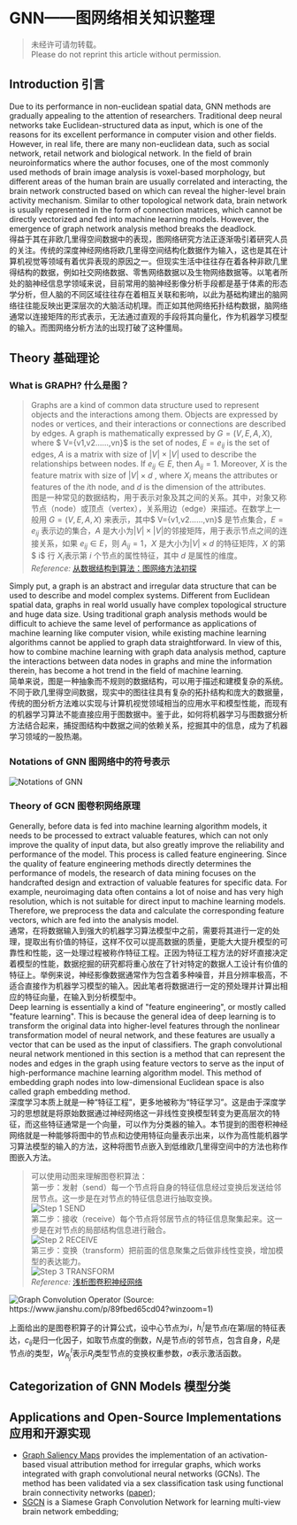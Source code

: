 # GNN——图网络相关知识整理

> 未经许可请勿转载。  
> Please do not reprint this article without permission.

## Introduction 引言

Due to its performance in non-euclidean spatial data, GNN methods are gradually appealing to the attention of researchers. Traditional deep neural networks take Euclidean-structured data as input, which is one of the reasons for its excellent performance in computer vision and other fields. However, in real life, there are many non-euclidean data, such as social network, retail network and biological network. In the field of brain neuroinformatics where the author focuses, one of the most commonly used methods of brain image analysis is voxel-based morphology, but different areas of the human brain are usually correlated and interacting, the brain network constructed based on which can reveal the higher-level brain activity mechanism. Similar to other topological network data, brain network is usually represented in the form of connection matrices, which cannot be directly vectorized and fed into machine learning models. However, the emergence of graph network analysis method breaks the deadlock.  
得益于其在非欧几里得空间数据中的表现，图网络研究方法正逐渐吸引着研究人员的关注。传统的深度神经网络将欧几里得空间结构化数据作为输入，这也是其在计算机视觉等领域有着优异表现的原因之一。但现实生活中往往存在着各种非欧几里得结构的数据，例如社交网络数据、零售网络数据以及生物网络数据等。以笔者所处的脑神经信息学领域来说，目前常用的脑神经影像分析手段都是基于体素的形态学分析，但人脑的不同区域往往存在着相互关联和影响，以此为基础构建出的脑网络往往能反映出更深层次的大脑活动机理。而正如其他网络拓扑结构数据，脑网络通常以连接矩阵的形式表示，无法通过直观的手段将其向量化，作为机器学习模型的输入。而图网络分析方法的出现打破了这种僵局。

## Theory 基础理论

### What is GRAPH? 什么是图？

> Graphs are a kind of common data structure used to represent objects and the interactions among them. Objects are expressed by nodes or vertices, and their interactions or connections are described by edges. A graph is mathematically expressed by $G=(V,E,A,X)$, where $ V=\{v1,v2……,vn\}$ is the set of nodes, $E=e_{ij}$ is the set of edges, $A$ is a matrix with size of $|V|×|V|$ used to describe the relationships between nodes. If $e_{ij}∈E$, then $A_{ij}=1$. Moreover, $X$ is the feature matrix with size of $|V|×d$ , where $X_i$ means the attributes or features of the $i$th node, and $d$ is the dimension of the attributes.  
> 图是一种常见的数据结构，用于表示对象及其之间的关系。其中，对象又称节点（node）或顶点（vertex），关系用边（edge）来描述。在数学上一般用 $G=(V,E,A,X)$ 来表示，其中$ V=\{v1,v2……,vn\}$ 是节点集合，$E=e_{ij}$ 表示边的集合，$A$ 是大小为$|V|×|V|$的邻接矩阵，用于表示节点之间的连接关系，如果 $e_{ij}∈E$，则 $A_{ij}=1$，$X$ 是大小为$|V|×d$ 的特征矩阵，$X$ 的第$ i$ 行 $X_i$表示第 $i$ 个节点的属性特征，其中 $d$ 是属性的维度。  
> *Reference:* [从数据结构到算法：图网络方法初探](https://www.jiqizhixin.com/articles/2019-08-12-9)

Simply put, a graph is an abstract and irregular data structure that can be used to describe and model complex systems. Different from Euclidean spatial data, graphs in real world usually have complex topological structure and huge data size. Using traditional graph analysis methods would be difficult to achieve the same level of performance as applications of machine learning like computer vision, while existing machine learning algorithms cannot be applied to graph data straightforward. In view of this, how to combine machine learning with graph data analysis method, capture the interactions between data nodes in graphs and mine the information therein, has become a hot trend in the field of machine learning.  
简单来说，图是一种抽象而不规则的数据结构，可以用于描述和建模复杂的系统。不同于欧几里得空间数据，现实中的图往往具有复杂的拓扑结构和庞大的数据量，传统的图分析方法难以实现与计算机视觉领域相当的应用水平和模型性能，而现有的机器学习算法不能直接应用于图数据中。鉴于此，如何将机器学习与图数据分析方法结合起来，捕捉图结构中数据之间的依赖关系，挖掘其中的信息，成为了机器学习领域的一股热潮。

### Notations of GNN 图网络中的符号表示

![Notations of GNN](https://upload-images.jianshu.io/upload_images/13702947-2dd9c2cb8a3ce269.png?imageMogr2/auto-orient/strip%7CimageView2/2/w/1240)

### Theory of GCN 图卷积网络原理

Generally, before data is fed into machine learning algorithm models, it needs to be processed to extract valuable features, which can not only improve the quality of input data, but also greatly improve the reliability and performance of the model. This process is called feature engineering. Since the quality of feature engineering methods directly determines the performance of models, the research of data mining focuses on the handcrafted design and extraction of valuable features for specific data. For example, neuroimaging data often contains a lot of noise and has very high resolution, which is not suitable for direct input to machine learning models. Therefore, we preprocess the data and calculate the corresponding feature vectors, which are fed into the analysis model.  
通常，在将数据输入到强大的机器学习算法模型中之前，需要将其进行一定的处理，提取出有价值的特征，这样不仅可以提高数据的质量，更能大大提升模型的可靠性和性能，这一处理过程被称作特征工程。正因为特征工程方法的好坏直接决定着模型的性能，数据挖掘的研究都将重心放在了针对特定的数据人工设计有价值的特征上。举例来说，神经影像数据通常作为包含着多种噪音，并且分辨率极高，不适合直接作为机器学习模型的输入。因此笔者将数据进行一定的预处理并计算出相应的特征向量，在输入到分析模型中。  
Deep learning is essentially a kind of "feature engineering", or mostly called "feature learning". This is because the general idea of deep learning is to transform the original data into higher-level features through the nonlinear transformation model of neural network, and these features are usually a vector that can be used as the input of classifiers. The graph convolutional neural network mentioned in this section is a method that can represent the nodes and edges in the graph using feature vectors to serve as the input of high-performance machine learning algorithm model. This method of embedding graph nodes into low-dimensional Euclidean space is also called graph embedding method.  
深度学习本质上就是一种“特征工程”，更多地被称为“特征学习”。这是由于深度学习的思想就是将原始数据通过神经网络这一非线性变换模型转变为更高层次的特征，而这些特征通常是一个向量，可以作为分类器的输入。本节提到的图卷积神经网络就是一种能够将图中的节点和边使用特征向量表示出来，以作为高性能机器学习算法模型的输入的方法，这种将图节点嵌入到低维欧几里得空间中的方法也称作图嵌入方法。

> 可以使用动图来理解图卷积算法：  
> 第一步：发射（send）每一个节点将自身的特征信息经过变换后发送给邻居节点。这一步是在对节点的特征信息进行抽取变换。  
> ![Step 1 SEND](https://upload-images.jianshu.io/upload_images/7803390-08e00a8fc4041f9d?imageMogr2/auto-orient/strip%7CimageView2/2/w/1000)  
> 第二步：接收（receive）每个节点将邻居节点的特征信息聚集起来。这一步是在对节点的局部结构信息进行融合。  
> ![Step 2 RECEIVE](https://upload-images.jianshu.io/upload_images/7803390-983aa31f57260e1a?imageMogr2/auto-orient/strip%7CimageView2/2/w/1000)  
> 第三步：变换（transform）把前面的信息聚集之后做非线性变换，增加模型的表达能力。  
> ![Step 3 TRANSFORM](https://upload-images.jianshu.io/upload_images/7803390-538212c7e8060829?imageMogr2/auto-orient/strip%7CimageView2/2/w/1000)  
> *Reference:* [浅析图卷积神经网络](https://www.jianshu.com/p/89fbed65cd04?winzoom=1)

![Graph Convolution Operator (Source: https://www.jianshu.com/p/89fbed65cd04?winzoom=1)](https://upload-images.jianshu.io/upload_images/7803390-8e7feec1250af1a8.png?imageMogr2/auto-orient/strip%7CimageView2/2/w/1000)

上面给出的是图卷积算子的计算公式，设中心节点为$i$，$h^{l}_{i}$是节点$i$在第$l$层的特征表达，$c_{ij}$是归一化因子，如取节点度的倒数，$N_{i}$是节点$i$的邻节点，包含自身，$R_{i}$是节点$i$的类型，$W^{l}_{R_j}$表示$R_j$类型节点的变换权重参数，$\sigma$表示激活函数。

## Categorization of GNN Models 模型分类

## Applications and Open-Source Implementations 应用和开源实现

- [Graph Saliency Maps](https://github.com/sarslancs/graph_saliency_maps) provides the implementation of an activation-based visual attribution method for irregular graphs, which works integrated with graph convolutional neural networks (GCNs). The method has been validated via a sex classification task using functional brain connectivity networks ([paper](https://arxiv.org/abs/1806.01764));
- [SGCN](https://github.com/HOLMES1891/SGCN) is a Siamese Graph Convolution Network for learning multi-view brain network embedding;